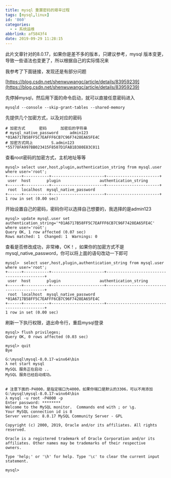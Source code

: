 ```yaml
---
title: mysql 重置密码的艰辛过程
tags: [mysql,linux]
id: '860'
categories:
  - - 系统运维
abbrlink: af5843f4
date: 2019-09-29 11:28:15
---
```


此片文章针对的8.0.17，如果你是差不多的版本，只建议参考，mysql 版本变更，导致一些语法也变更了，所以根据自己的实际情况来

我参考了下面链接，发现还是有部分问题

[https://blog.csdn.net/shenwuwangc/article/details/83959239](https://blog.csdn.net/shenwuwangc/article/details/83959239)

先停掉mysql，然后用下面的命令启动，就可以直接任意密码进入

```
mysqld --console --skip-grant-tables --shared-memory
```

先提供几个加密方式，以及对应的密码

```
# 加密方式      密码      加密后的字符串
# mysql_native_password     admin123    *01A6717B58FF5C7EAFFF6CB7C96F7428EA65FE4C
# 加密方式同上        S.admin123        *55778FA997BB023415F8507D1FAB1B380E83C011
```

查看root密码的加密方式，主机地址等等

```
mysql> select user,host,plugin,authentication_string from mysql.user where user='root';
+------+-----------+-----------------------+-----------------------+
 user  host       plugin                 authentication_string 
+------+-----------+-----------------------+-----------------------+
 root  localhost  mysql_native_password                        
+------+-----------+-----------------------+-----------------------+
1 row in set (0.00 sec)
```

开始设置自己的密码，密码你可以选择自己想要的，我选择的是admin123

```
mysql> update mysql.user set authentication_string='*01A6717B58FF5C7EAFFF6CB7C96F7428EA65FE4C' where user='root';
Query OK, 1 row affected (0.07 sec)
Rows matched: 1  Changed: 1  Warnings: 0
```

查看是否修改成功，非常棒，OK！，如果你的加密方式不是mysql\_native\_password，你可以将上面的语句改动一下即可

```
mysql>  select user,host,plugin,authentication_string from mysql.user where user='root';
+------+-----------+-----------------------+-------------------------------------------+
 user  host       plugin                 authentication_string                     
+------+-----------+-----------------------+-------------------------------------------+
 root  localhost  mysql_native_password  *01A6717B58FF5C7EAFFF6CB7C96F7428EA65FE4C 
+------+-----------+-----------------------+-------------------------------------------+
1 row in set (0.00 sec)
```

刷新一下执行权限，退出命令行，重启mysql登录

```
mysql> flush privileges;
Query OK, 0 rows affected (0.03 sec)

mysql> quit
Bye

G:\mysql\mysql-8.0.17-winx64\bin
λ net start mysql
MySQL 服务正在启动 ..
MySQL 服务已经启动成功。


# 注意下面的-P4000，是指定端口为4000，如果你端口是默认的3306，可以不用添加
G:\mysql\mysql-8.0.17-winx64\bin
λ mysql -u root -P4000 -p
Enter password: ********
Welcome to the MySQL monitor.  Commands end with ; or \g.
Your MySQL connection id is 8
Server version: 8.0.17 MySQL Community Server - GPL

Copyright (c) 2000, 2019, Oracle and/or its affiliates. All rights reserved.

Oracle is a registered trademark of Oracle Corporation and/or its
affiliates. Other names may be trademarks of their respective
owners.

Type 'help;' or '\h' for help. Type '\c' to clear the current input statement.

mysql>
```